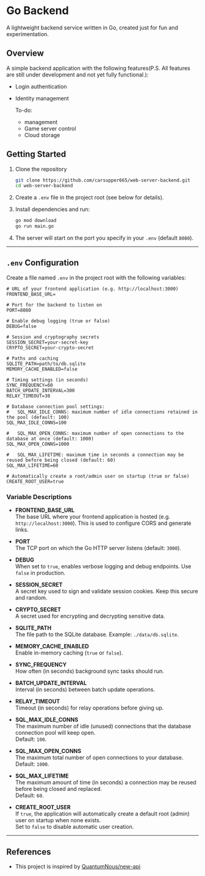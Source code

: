 # Go Backend

A lightweight backend service written in Go, created just for fun and experimentation.

## Overview

A simple backend application with the following features(P.S. All features are still under development and not yet fully functional.):
- Login authentication
- Identity management

    To-do: 
    - management
    - Game server control
    - Cloud storage

## Getting Started

1. Clone the repository  
   ```bash
   git clone https://github.com/carsupper665/web-server-backend.git
   cd web-server-backend
   ```

2. Create a `.env` file in the project root (see below for details).

3. Install dependencies and run:  
   ```bash
   go mod download
   go run main.go
   ```

4. The server will start on the port you specify in your `.env` (default `8080`).

---

## `.env` Configuration

Create a file named `.env` in the project root with the following variables:

```dotenv
# URL of your frontend application (e.g. http://localhost:3000)
FRONTEND_BASE_URL=

# Port for the backend to listen on
PORT=8080

# Enable debug logging (true or false)
DEBUG=false

# Session and cryptography secrets
SESSION_SECRET=your-secret-key
CRYPTO_SECRET=your-crypto-secret

# Paths and caching
SQLITE_PATH=path/to/db.sqlite
MEMORY_CACHE_ENABLED=false

# Timing settings (in seconds)
SYNC_FREQUENCY=60
BATCH_UPDATE_INTERVAL=300
RELAY_TIMEOUT=30

# Database connection pool settings:
#   SQL_MAX_IDLE_CONNS: maximum number of idle connections retained in the pool (default: 100)
SQL_MAX_IDLE_CONNS=100

#   SQL_MAX_OPEN_CONNS: maximum number of open connections to the database at once (default: 1000)
SQL_MAX_OPEN_CONNS=1000

#   SQL_MAX_LIFETIME: maximum time in seconds a connection may be reused before being closed (default: 60)
SQL_MAX_LIFETIME=60

# Automatically create a root/admin user on startup (true or false)
CREATE_ROOT_USER=true
```

### Variable Descriptions

- **FRONTEND_BASE_URL**  
  The base URL where your frontend application is hosted (e.g. `http://localhost:3000`). This is used to configure CORS and generate links.

- **PORT**  
  The TCP port on which the Go HTTP server listens (default: `3000`).

- **DEBUG**  
  When set to `true`, enables verbose logging and debug endpoints. Use `false` in production.

- **SESSION_SECRET**  
  A secret key used to sign and validate session cookies. Keep this secure and random.

- **CRYPTO_SECRET**  
  A secret used for encrypting and decrypting sensitive data.

- **SQLITE_PATH**  
  The file path to the SQLite database. Example: `./data/db.sqlite`.

- **MEMORY_CACHE_ENABLED**  
  Enable in-memory caching (`true` or `false`).

- **SYNC_FREQUENCY**  
  How often (in seconds) background sync tasks should run.

- **BATCH_UPDATE_INTERVAL**  
  Interval (in seconds) between batch update operations.

- **RELAY_TIMEOUT**  
  Timeout (in seconds) for relay operations before giving up.

- **SQL_MAX_IDLE_CONNS**  
  The maximum number of idle (unused) connections that the database connection pool will keep open.  
  Default: `100`.

- **SQL_MAX_OPEN_CONNS**  
  The maximum total number of open connections to your database.  
  Default: `1000`.

- **SQL_MAX_LIFETIME**  
  The maximum amount of time (in seconds) a connection may be reused before being closed and replaced.  
  Default: `60`.

- **CREATE_ROOT_USER**  
  If `true`, the application will automatically create a default root (admin) user on startup when none exists.  
  Set to `false` to disable automatic user creation.

---
## References
- This project is inspired by [QuantumNous/new-api](https://github.com/QuantumNous/new-api)
